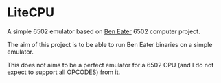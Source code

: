 # LiteCPU
A simple 6502 emulator based on [Ben Eater](https://eater.net/6502) 6502 computer project.

The aim of this project is to be able to run Ben Eater binaries on a simple emulator. 

This does not aims to be a perfect emulator for a 6502 CPU (and I do not expect to support all OPCODES) from it.
